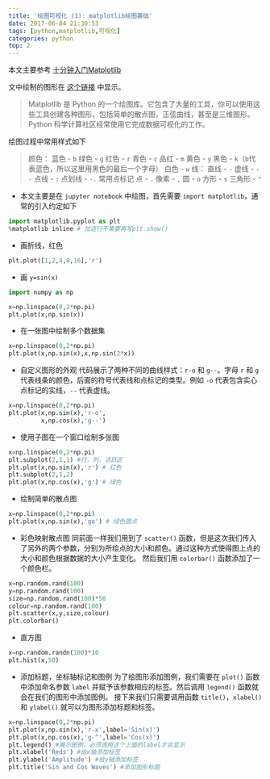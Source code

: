 ```yaml
---
title: '绘图可视化 (1): matplotlib绘图基础'
date: 2017-06-04 21:30:53
tags: [python,matplotlib,可视化]
categories: python
top: 2
---
```


本文主要参考 [十分钟入门Matplotlib](http://codingpy.com/article/a-quick-intro-to-matplotlib/)

文中绘制的图形在 [这个链接](https://ywtail.github.io/python/%E5%8F%AF%E8%A7%86%E5%8C%96/%E7%BB%98%E5%9B%BE%E5%8F%AF%E8%A7%86%E5%8C%96-1-matplotlib%E7%BB%98%E5%9B%BE%E5%9F%BA%E7%A1%80.html) 中显示。

>Matplotlib 是 Python 的一个绘图库。它包含了大量的工具，你可以使用这些工具创建各种图形，包括简单的散点图，正弦曲线，甚至是三维图形。Python 科学计算社区经常使用它完成数据可视化的工作。

绘图过程中常用样式如下
>颜色： 蓝色 - `b` 绿色 - `g` 红色 - `r` 青色 - `c` 品红 - `m` 黄色 - `y` 黑色 - `k`（`b`代表蓝色，所以这里用黑色的最后一个字母） 白色 - `w` 
>线： 直线 - `-` 虚线 - `--` 点线 - `:` 点划线 - `-.` 常用点标记 点 - `.` 像素 - `,` 圆 - `o` 方形 - `s` 三角形 - `^`

- 本文主要是在 `jupyter notebook` 中绘图，首先需要 `import matplotlib`，通常的引入约定如下
```python
import matplotlib.pyplot as plt
%matplotlib inline # 加这行不需要再写plt.show()
``` 

- 画折线，红色
```python
plt.plot([1,2,4,8,16],'r')
```

- 画 `y=sin(x)`
```python
import numpy as np

x=np.linspace(0,2*np.pi) 
plt.plot(x,np.sin(x))
```

- 在一张图中绘制多个数据集
```python
x=np.linspace(0,2*np.pi)
plt.plot(x,np.sin(x),x,np.sin(2*x))
```

- 自定义图形的外观
代码展示了两种不同的曲线样式：`r-o` 和 `g--`。字母 `r` 和 `g` 代表线条的颜色，后面的符号代表线和点标记的类型。例如 `-o` 代表包含实心点标记的实线，`--` 代表虚线。
```python
x=np.linspace(0,2*np.pi)
plt.plot(x,np.sin(x),'r-o',
         x,np.cos(x),'g--')
```

- 使用子图在一个窗口绘制多张图
```python
x=np.linspace(0,2*np.pi)
plt.subplot(2,1,1) #行，列，活跃区
plt.plot(x,np.sin(x),'r') # 红色
plt.subplot(2,1,2)
plt.plot(x,np.cos(x),'g') # 绿色
```

- 绘制简单的散点图
```python
x=np.linspace(0,2*np.pi)
plt.plot(x,np.sin(x),'go') # 绿色圆点
```

- 彩色映射散点图
同前面一样我们用到了 `scatter()` 函数，但是这次我们传入了另外的两个参数，分别为所绘点的大小和颜色。通过这种方式使得图上点的大小和颜色根据数据的大小产生变化。
然后我们用 `colorbar()` 函数添加了一个颜色栏。
```python
x=np.random.rand(100)
y=np.random.rand(100)
size=np.random.rand(100)*50
colour=np.random.rand(100)
plt.scatter(x,y,size,colour)
plt.colorbar()
```

- 直方图
```python
x=np.random.randn(100)*10
plt.hist(x,50)
```

- 添加标题，坐标轴标记和图例
为了给图形添加图例，我们需要在 `plot()` 函数中添加命名参数 `label` 并赋予该参数相应的标签。然后调用 `legend()` 函数就会在我们的图形中添加图例。
接下来我们只需要调用函数 `title()`，`xlabel()` 和 `ylabel()` 就可以为图形添加标题和标签。
```python
x=np.linspace(0,2*np.pi)
plt.plot(x,np.sin(x),'r-x',label='Sin(x)')
plt.plot(x,np.cos(x),'g-^',label='Cos(x)')
plt.legend() #展示图例，必须调用这个上面的label才会显示
plt.xlabel('Reds') #给x轴添加标签
plt.ylabel('Amplitude') #给y轴添加标签
plt.title('Sin and Cos Waves') #添加图形标题
```